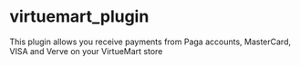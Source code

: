 virtuemart_plugin
=================

This plugin allows you receive payments from Paga accounts, MasterCard, VISA and Verve on your VirtueMart store

